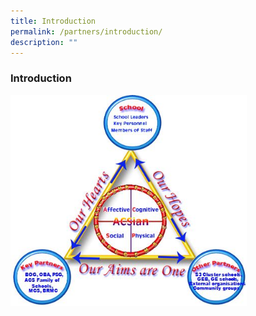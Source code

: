 ```yaml
---
title: Introduction
permalink: /partners/introduction/
description: ""
---
```

### **Introduction**
<img src="/images/Partnership%20Framework.jpg" 
     style="width:75%">
		 
		 